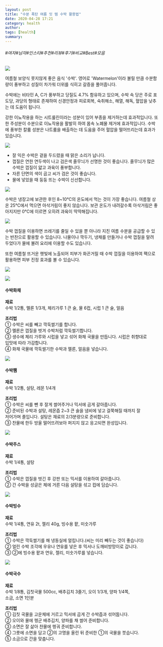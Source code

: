```yaml
---
layout: post
title: "수분 폭탄 여름 잇 템 수박 활용법"
date: 2020-04-28 17:21
category: health
author: 
tags: [health]
summary: 
---
```


###### #여자#남자#인스타#추천#리뷰#후기#비교#Best#모음


![](https://post-phinf.pstatic.net/MjAxOTA2MThfMTUy/MDAxNTYwODIyMjk2NTAw.H1Yd2T2WGqNTtWPTzoEYHd_7vQaec-jzrjBYX9w2YwUg.PVX7nJZ7zsu59RiGYh6K1RKXDIRv4XcZItCT1QzXUPAg.JPEG/GettyImages-jv10984016.jpg?type=w1200)

여름철 보양식 못지않게 좋은 음식 '수박'. 영어로  'Watermelon'이라 불릴 만큼 수분함량이 풍부하고 성질이 차가워 더위를 식히고 갈증을 풀어줍니다.  
  
수박에는 비타민 A, C가 풍부하고 당질도 4.7% 함유하고 있으며, 수박 속 당은 주로 포도당, 과당의 형태로 존재하여 신경안정과 피로회복, 숙취해소, 해열, 해독, 혈압을 낮추는 데 도움이 됩니다.  
  
강한 이뇨작용을 하는 시트룰린이라는 성분이 있어 부종을 제거하는데 효과적입니다. 또한 주성분이 수분으로 이뇨작용을 활발히 하여 몸속 노폐물 제거에 효과적입니다. 수박에 풍부한 칼륨 성분은 나트륨을 배출하는 데 도움을 주어 혈압을 떨어뜨리는데 효과가 있습니다.

![](https://post-phinf.pstatic.net/MjAxOTA2MThfNSAg/MDAxNTYwODIwODQ0Nzg3.S4MkvckOt-S2BZdZRA5Z3gj8_jVmOGSiZLKgvjSlXSYg.GW22yeJVJzYLcQ38qV4mMeZUZOyoIVsk4Pa8RNg5z5cg.JPEG/image_616916561560819148910.jpg?type=w1200)

* 잘 익은 수박은 겉을 두드렸을 때 맑은 소리가 납니다.  
* 껍질은 연한 연두색이 나고 검은색 줄무늬가 선명한 것이 좋습니다. 줄무늬가 많은 수박은 껍질이 얇고 과육이 풍부합니다.  
* 자른 단면의 색이 곱고 씨가 검은 것이 좋습니다.  
* 물에 넣었을 때 둥둥 뜨는 수박이 신선합니다.

![](https://post-phinf.pstatic.net/MjAxOTA2MThfMTg4/MDAxNTYwODIwODQ1NTk4.Vb05ZR2sfRhhR98wwbsyLSGTvMjv3I28eQwGfV1vvSMg.FqUFQHwYDdEjGGydn14-i42bwrBQ6MJtpsvHkc6NRzcg.JPEG/image_3693733061560819465222.jpg?type=w1200)

수박은 냉장고에 보관한 후인 8~10℃의 온도에서 먹는 것이 가장 좋습니다. 여름철 상온 25℃에서 먹으면 아삭거림이 좋지 않습니다. 보관 온도가 내려갈수록 아삭거림은 좋아지지만 0℃에 이르면 오히려 과육이 딱딱해집니다.

![](https://post-phinf.pstatic.net/MjAxOTA2MThfMTgy/MDAxNTYwODIwODQ2MzA4.PueTXZ0ofMt0GNxkq2vQdyIfDXAoE5arbC9hM5Fd6qUg.GEOgt2AvYIQDTzejTGaOIF93WnpBMjqG81BOsZ5Ce1Qg.JPEG/image_8201650771560819423155.jpg?type=w1200)

수박 껍질을 이용하면 쓰레기를 줄일 수 있을 뿐 아니라 지친 여름 수분을 공급할 수 있는 반찬으로 활용할 수 있습니다. 나물이나 깍두기, 냉채를 만들거나 수박 껍질을 말려 두었다가 물에 불려 요리에 이용할 수도 있습니다.  
  
또한 여름철 뜨거운 햇빛에 노출되어 피부가 화끈거릴 때 수박 껍질을 이용하여 팩으로 활용하면 피부 진정 효과를 볼 수 있습니다.

![](https://post-phinf.pstatic.net/MjAxOTA2MThfNDEg/MDAxNTYwODIwODQ3NzE3.PuI6FepsCGpv5tawPekH1ubPb6zCY05pncqwjcV5rwkg.xPcPaE-Ky1tzLGRxaO_rPJe9PYjYfp3e7v9gSGnZLlgg.JPEG/image_3529257361560820221863.jpg?type=w1200)

![](https://post-phinf.pstatic.net/MjAxOTA2MThfMTQ4/MDAxNTYwODIwNDgzODM3.KF0eY7tm4DaURFUJUstq-7G9OXgcLAblG7rqGYjMa3kg.wf_6vpAbUqdfqe5JPcAJ4aCy5b3ya5dLsElMSrxZWsIg.PNG/image_5899265331560820464849.png?type=w1200)

#### 수박화채

**재료**  
수박 1/2통, 멜론 1/3개, 체리가루 1 큰 술,  물 6컵, 시럽 1 큰 술,  얼음  
  
**조리법**  
① 수박은 씨를 빼고 깍둑썰기를 합니다.  
② 멜론은 껍질을 벗겨 수박처럼 깍둑썰기합니다.  
③ 생수에 체리 가루와 시럽을 넣고 섞어 화채 국물을 만듭니다. 시럽은 취향대로  
입맛에 따라 가감합니다.  
④ 화채 국물에 깍둑썰기한 수박과 멜론, 얼음을  넣습니다.

![](https://post-phinf.pstatic.net/MjAxOTA2MThfNzcg/MDAxNTYwODIwNDgzNTQ1.HKxzy9oDF1B9aMWGnV9eWw0uqzjWBzofH9nmjc7hziEg.WfRoj9Tj4o8FAKTeLdz8wtKhdlFGXBUCxmr3fQEO0JYg.PNG/image_7033843001560820464849.png?type=w1200)

#### 수박쨈

**재료**  
수박 1/2통, 설탕, 레몬 1/4개  
  
**조리법**  
① 수박은 씨를 뺀 후 잘게 썰어주거나 믹서에 곱게 갈아줍니다.  
② 준비된 수박과 설탕, 레몬즙 2~3 큰 술을 냄비에 넣고 걸쭉해질 때까지 잘  
저어가며 졸입니다. 설탕은 재료의 2/3분량으로 준비합니다.  
③ 찬물에 한두 방울 떨어뜨려보아 퍼지지 않고 응고되면 완성입니다.

![](https://post-phinf.pstatic.net/MjAxOTA2MThfMTYz/MDAxNTYwODIwNDg0MDk3.s7MPx2qghiRNQVrcV029i56K5rYJdw0cxU5_52xD3IAg.VrDcHHFlMORIDRXNcbmyf4KrljmAvK6hG3Pf-2S7aTEg.PNG/image_3235655361560820464849.png?type=w1200)

#### 수박주스

**재료**  
수박 1/4통, 설탕  
  
**조리법**  
① 수박은 껍질을 벗긴 후 강판 또는 믹서를 이용하여 갈아줍니다.  
② 간 수박을 성글은 체에 거른 다음 설탕을 섞고 컵에 담습니다.

![](https://post-phinf.pstatic.net/MjAxOTA2MThfMjMz/MDAxNTYwODIwNDg0MzUw.BfmeJTZRB1W0XLFPr5-1WxB5rUakmByW1YucMYxdarsg.JhWawP7YtHdIvU9e-y-oHvnPXv-NOkZEsCFbr6Typ7cg.PNG/image_7425484041560820464849.png?type=w1200)

#### 수박빙수

**재료**  
수박 1/4통, 연유 2t, 젤리 40g, 빙수용 팥, 미숫가루  
  
**조리법**  
① 수박은 깍둑썰기를 해 냉동실에 얼립니다.(씨는 미리 빼두는 것이 좋습니다)  
② 얼린 수박 조각에 우유나 연유를 넣은 후 믹서나 도깨비방망이로 갑니다.  
③ ②에 빙수용 팥과 연유, 젤리, 미숫가루를 넣습니다.

![](https://post-phinf.pstatic.net/MjAxOTA2MThfOTAg/MDAxNTYwODIwNzYyMjE1.cSv23Sl7yiSB-nwMbT3a0AKpbIiTOh0b63Q4dKH1PR4g.gR8FFowcl8y9z3maxhzhvq896PJv6u0V8G_fAMydp-Eg.PNG/image_5296318131560820705668.png?type=w1200)

#### 수박국수

**재료**  
수박 1/8통, 김칫국물  500cc, 배추김치 3줄기, 오이 1/3개, 양파 1/4쪽,  
소금, 소면 1인분  
  
**조리법**  
① 김칫 국물을  고운체에 거르고 믹서에 곱게 간 수박즙과 섞어둡니다.  
② 오이와 물에 헹군 배추김치, 양파를 채 썰어 준비합니다.  
③ 소면은 잘 삶아 찬물에 헹궈 준비합니다.  
④ 그릇에 소면을 담고 ②의 고명을 올린 뒤 준비한 ①의 국물을 붓습니다.  
⑤ 소금으로 간을 맞춥니다.